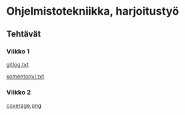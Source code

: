 # Ohjelmistotekniikka, harjoitustyö

## Tehtävät

### Viikko 1

[gitlog.txt](https://github.com/ElectricShakuhachi/ot-harjoitustyo/blob/master/laskarit/viikko1/gitlog.txt)

[komentorivi.txt](https://github.com/ElectricShakuhachi/ot-harjoitustyo/blob/master/laskarit/viikko1/komentorivi.txt)

### Viikko 2

[coverage.png](https://github.com/ElectricShakuhachi/ot-harjoitustyo/blob/master/laskarit/viikko2/coverage.png)
